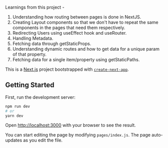 Learnings from this project - 

1) Understanding how routing between pages is done in NextJS.
2) Creating Layout components so that we don't have to repeat the same components in the pages that need them respectively.
3) Redirecting Users using useEffect hook and useRouter.
4) Handling Metadata.
5) Fetching data through getStaticProps.
6) Understanding dynamic routes and how to get data for a unique param of that property.
7) Fetching data for a single item/property using getStaticPaths.


This is a [Next.js](https://nextjs.org/) project bootstrapped with [`create-next-app`](https://github.com/vercel/next.js/tree/canary/packages/create-next-app).

## Getting Started

First, run the development server:

```bash
npm run dev
# or
yarn dev
```

Open [http://localhost:3000](http://localhost:3000) with your browser to see the result.

You can start editing the page by modifying `pages/index.js`. The page auto-updates as you edit the file.

